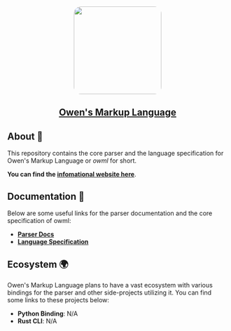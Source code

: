 <div style="text-align:center;padding-top:1rem;">
    <img src="https://gitlab.com/owml/owml-branding/raw/master/v1/parser/logo.png" width=200 style="border-radius:1rem">
    <h2><a href="https://owml.gitlab.io/owml-website/"><b>Owen's Markup Language</b></a></h2>
</div>

## About :wave:

This repository contains the core parser and the language specification for Owen's Markup Language or *owml* for short.

**You can find the [infomational website here](https://owml.gitlab.io/owml-website/)**.

## Documentation :book:

Below are some useful links for the parser documentation and the core specification of owml:

- **[Parser Docs](https://owml.gitlab.io/owml-website/docs/parser/)**
- **[Language Specification](https://owml.gitlab.io/owml-website/docs/lang-spec/)**

## Ecosystem :earth_africa:

Owen's Markup Language plans to have a vast ecosystem with various bindings for the parser and other side-projects utilizing it. You can find some links to these projects below:

- **Python Binding**: N/A
- **Rust CLI**: N/A
